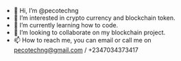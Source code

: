 - 👋 Hi, I’m @pecotechng
- 👀 I’m interested in crypto currency and blockchain token.
- 🌱 I’m currently learning how to code.
- 💞️ I’m looking to collaborate on my blockchain project.
- 📫 How to reach me, you can email or call me on pecotechng@gmail.com / +2347034373417

<!---
pecotechng/pecotechng is a ✨ special ✨ repository because its `README.md` (this file) appears on your GitHub profile.
You can click the Preview link to take a look at your changes.
--->
